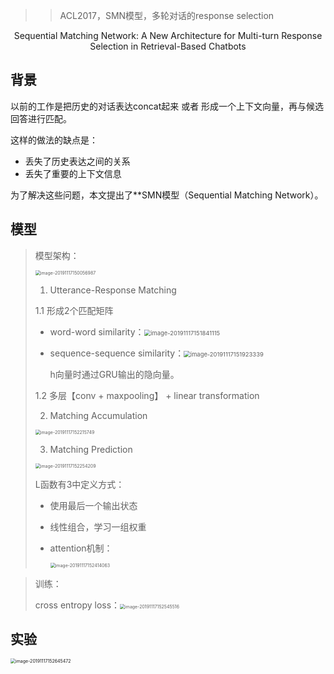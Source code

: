 > > ACL2017，SMN模型，多轮对话的response selection

<center> Sequential Matching Network: A New Architecture for Multi-turn Response Selection in Retrieval-Based Chatbots</center>

## 背景

以前的工作是把历史的对话表达concat起来 或者 形成一个上下文向量，再与候选回答进行匹配。

这样的做法的缺点是：

- 丢失了历史表达之间的关系
- 丢失了重要的上下文信息



为了解决这些问题，本文提出了**SMN模型（Sequential Matching Network）。



## 模型

>模型架构：
>
><img src="/Users/caiyinqiong/Library/Application Support/typora-user-images/image-20191117150056987.png" alt="image-20191117150056987" style="zoom:50%;" />
>
>1. Utterance-Response Matching
>
>   1.1 形成2个匹配矩阵
>
>   - word-word similarity：<img src="/Users/caiyinqiong/Library/Application Support/typora-user-images/image-20191117151841115.png" alt="image-20191117151841115" style="zoom:67%;" />
>
>   - sequence-sequence similarity：<img src="/Users/caiyinqiong/Library/Application Support/typora-user-images/image-20191117151923339.png" alt="image-20191117151923339" style="zoom:67%;" />
>
>     h向量时通过GRU输出的隐向量。
>
>   1.2 多层【conv + maxpooling】 + linear transformation
>
>2. Matching Accumulation
>
>   <img src="/Users/caiyinqiong/Library/Application Support/typora-user-images/image-20191117152215749.png" alt="image-20191117152215749" style="zoom:50%;" />
>
>3. Matching Prediction
>
>   <img src="/Users/caiyinqiong/Library/Application Support/typora-user-images/image-20191117152254209.png" alt="image-20191117152254209" style="zoom:50%;" />
>
>   L函数有3中定义方式：
>
>   - 使用最后一个输出状态
>
>   - 线性组合，学习一组权重
>
>   - attention机制：
>
>     <img src="/Users/caiyinqiong/Library/Application Support/typora-user-images/image-20191117152414063.png" alt="image-20191117152414063" style="zoom:50%;" />

> 训练：
>
> cross entropy loss：<img src="/Users/caiyinqiong/Library/Application Support/typora-user-images/image-20191117152545516.png" alt="image-20191117152545516" style="zoom:50%;" />



## 实验

<img src="/Users/caiyinqiong/Library/Application Support/typora-user-images/image-20191117152645472.png" alt="image-20191117152645472" style="zoom:50%;" />
















